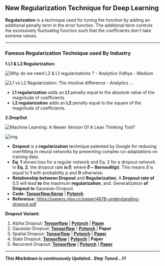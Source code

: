 ## New Regularization Technique for Deep Learning

**Regularization** is a technique used for tuning the function by adding an additional penalty term in the error function. The additional term controls the excessively fluctuating function such that the coefficients don't take extreme values.

---

### **Famous Regularization Technique used By Industry**

**1.L1 & L2 Regularization:**

![Why do we need L2 & L1 regularizations ? - Analytics Vidhya - Medium](https://miro.medium.com/fit/c/140/140/1*Ri4zwZ86FM-2eR6ZQXDOaA.gif)

![L1 vs L2 Regularization: The intuitive difference - Analytics ...](https://miro.medium.com/max/550/1*-LydhQEDyg-4yy5hGEj5wA.png)

* **L1 regularization** adds an **L1** penalty equal to the absolute value of the magnitude of coefficients.
* **L2 regularization** adds an **L2** penalty equal to the square of the magnitude of coefficients. 

**2.DropOut**

![Machine Learning: A Newer Version Of A Lean Thinking Tool?](https://miro.medium.com/max/1872/1*-teDpAIho_nzNShRswkfrQ.gif)

![img](https://miro.medium.com/max/2104/1*5Cg6JhNGJI2FXmptDd_RBQ.png)

* **Dropout** is a **regularization** technique patented by Google for reducing overfitting in neural networks by preventing complex co-adaptations on training data.
* **Eq. 1** shows loss for a regular network and Eq. 2 for a dropout network. In **Eq. 2**, the dropout rate **is 𝛿**, where **𝛿 ~ Bernoulli(*p*)**. This means 𝛿 is equal to **1** with probability *p* and **0** otherwise.
* **Relationship between Dropout** and **Regularization**, A **Dropout rate of** 0.5 will lead **to** the maximum **regularization**, and. Generalization **of Dropout to** Gaussian-Dropout.
* **Code:** [**Tensorflow.Keras**](https://www.tensorflow.org/api_docs/python/tf/keras/layers/Dropout) | [**Pytorch**](https://pytorch.org/docs/stable/nn.html?highlight=dropout#torch.nn.Dropout)
* **Reference:** https://papers.nips.cc/paper/4878-understanding-dropout.pdf

**Dropout Variant:** 

1. Alpha Dropout: [**Tensorflow**](https://www.tensorflow.org/api_docs/python/tf/keras/layers/AlphaDropout) | [**Pytorch**](https://pytorch.org/docs/master/generated/torch.nn.AlphaDropout.html) | [**Paper**](https://arxiv.org/abs/1706.02515)
2. Gaussian Dropout: [**Tensorflow**](https://www.tensorflow.org/api_docs/python/tf/keras/layers/GaussianDropout) | **[Pytorch](https://github.com/j-min/Dropouts/blob/master/Gaussian_Variational_Dropout.ipynb)** | **Paper**
3. Spatial Dropout: [**Tensorflow**](https://www.tensorflow.org/api_docs/python/tf/keras/layers/SpatialDropout1D) | [**Pytorch**](https://github.com/davidtvs/PyTorch-ENet/blob/master/models/enet.py) | **[Paper](https://arxiv.org/abs/1411.4280)**
4. State Dropout: [**Tensorflow**](https://www.tensorflow.org/api_docs/python/tf/compat/v1/nn/rnn_cell/DropoutWrapper) | [**Pytorch**](https://discuss.pytorch.org/t/dropout-for-lstm-state-transitions/17112) | **Paper**
5. Recurrent Dropout: [**Tensorflow**](https://www.tensorflow.org/addons/api_docs/python/tfa/rnn/LayerNormLSTMCell) | **[Pytorch](https://discuss.pytorch.org/t/how-to-use-lstmcell-with-layernorm/47747)** | [**Paper**](https://arxiv.org/abs/1607.06450)

----

***This Markdown is continuously Updated.. Stay Tuned...!!!***